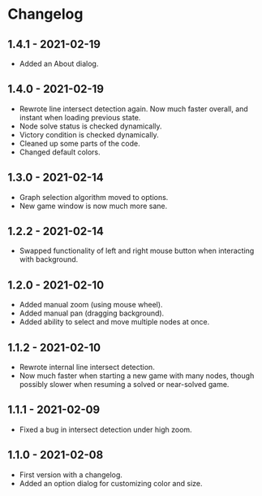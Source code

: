 # Changelog

## 1.4.1 - 2021-02-19
- Added an About dialog.

## 1.4.0 - 2021-02-19
- Rewrote line intersect detection again. Now much faster overall, and
  instant when loading previous state.
- Node solve status is checked dynamically.
- Victory condition is checked dynamically.
- Cleaned up some parts of the code.
- Changed default colors.

## 1.3.0 - 2021-02-14
- Graph selection algorithm moved to options.
- New game window is now much more sane.

## 1.2.2 - 2021-02-14
- Swapped functionality of left and right mouse button when
  interacting with background.

## 1.2.0 - 2021-02-10
- Added manual zoom (using mouse wheel).
- Added manual pan (dragging background).
- Added ability to select and move multiple nodes at once.

## 1.1.2 - 2021-02-10
- Rewrote internal line intersect detection.
- Now much faster when starting a new game with many nodes, though
  possibly slower when resuming a solved or near-solved game.

## 1.1.1 - 2021-02-09
- Fixed a bug in intersect detection under high zoom.

## 1.1.0 - 2021-02-08
- First version with a changelog.
- Added an option dialog for customizing color and size.
